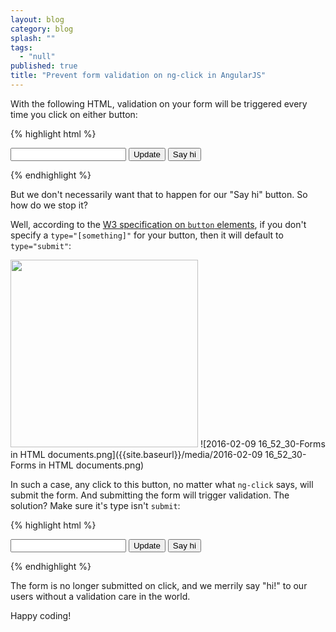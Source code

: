 ```yaml
---
layout: blog
category: blog
splash: ""
tags: 
  - "null"
published: true
title: "Prevent form validation on ng-click in AngularJS"
---
```



With the following HTML, validation on your form will be triggered every time you click on either button:

{% highlight html %}
<form>
    <input type="text" ng-model="video.Title" required />        
    <button ng-click="updateTitle()">Update</button>
    <button ng-click="alert('hi!')">Say hi</button>
</form>
{% endhighlight %}

But we don't necessarily want that to happen for our "Say hi" button. So how do we stop it?

Well, according to the [W3 specification on `button` elements](https://www.w3.org/TR/html401/interact/forms.html#h-17.5), if you don't specify a `type="[something]"` for your button, then it will default to `type="submit"`:

<img src="{{site.baseurl}}/media/2016-02-09 16_52_30-Forms in HTML documents.png" width="300" />
![2016-02-09 16_52_30-Forms in HTML documents.png]({{site.baseurl}}/media/2016-02-09 16_52_30-Forms in HTML documents.png)

In such a case, any click to this button, no matter what `ng-click` says, will submit the form. And submitting the form will trigger validation. The solution? Make sure it's type isn't `submit`:

{% highlight html %}
<form>
    <input type="text" ng-model="video.Title" required />        
    <button ng-click="updateTitle()">Update</button>
    <button type="button" ng-click="alert('hi!')">Say hi</button>
</form>
{% endhighlight %}

The form is no longer submitted on click, and we merrily say "hi!" to our users without a validation care in the world.

Happy coding!
